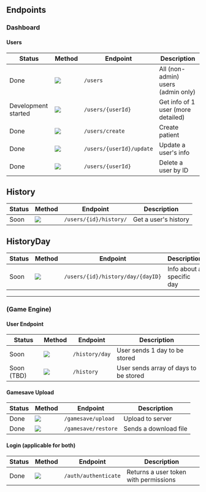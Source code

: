 Endpoints
---
### Dashboard

#### Users
| Status              | Method                                          | Endpoint                          | Description                             |
|---------------------|-------------------------------------------------|-----------------------------------|-----------------------------------------|
| Done                | ![](https://img.shields.io/badge/POST-8A2BE2)   | `/users`                          | All (non-admin) users (admin only)      |
| Development started | ![](https://img.shields.io/badge/GET-47d147)    | `/users/{userId}`                 | Get info of 1 user (more detailed)      |
| Done                | ![](https://img.shields.io/badge/POST-8A2BE2)   | `/users/create`                   | Create patient                          |
| Done                | ![](https://img.shields.io/badge/POST-8A2BE2)   | `/users/{userId}/update`          | Update a user's info                    |
| Done                | ![](https://img.shields.io/badge/DELETE-f20d0d) | `/users/{userId}`                 | Delete a user by ID                     |

## History
| Status | Method                                       | Endpoint               | Description          |
|--------|----------------------------------------------|------------------------|----------------------|
| Soon   | ![](https://img.shields.io/badge/GET-47d147) | `/users/{id}/history/` | Get a user's history |

## HistoryDay
| Status | Method                                       | Endpoint                          | Description               |
|--------|----------------------------------------------|-----------------------------------|---------------------------|
| Soon   | ![](https://img.shields.io/badge/GET-47d147) | `/users/{id}/history/day/{dayID}` | Info about a specific day |

---

### (Game Engine)

#### User Endpoint
| Status     | Method                                        | Endpoint       | Description                           |
|------------|-----------------------------------------------|----------------|---------------------------------------|
| Soon       | ![](https://img.shields.io/badge/POST-8A2BE2) | `/history/day` | User sends 1 day to be stored         |
| Soon (TBD) | ![](https://img.shields.io/badge/POST-8A2BE2) | `/history`     | User sends array of days to be stored |

#### Gamesave Upload
| Status | Method                                        | Endpoint                 | Description                    |
|--------|-----------------------------------------------|--------------------------|--------------------------------|
| Done   | ![](https://img.shields.io/badge/POST-8A2BE2) | `/gamesave/upload`       | Upload to server               |
| Done   | ![](https://img.shields.io/badge/GET-47d147)  | `/gamesave/restore`      | Sends a download file          |

#### Login (applicable for both)
| Status | Method                                        | Endpoint             | Description                           |
|--------|-----------------------------------------------|----------------------|---------------------------------------|
| Done   | ![](https://img.shields.io/badge/POST-8A2BE2) | `/auth/authenticate` | Returns a user token with permissions |
